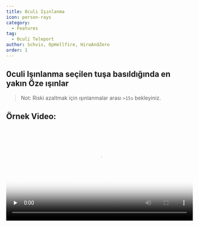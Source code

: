 ```yaml
---
title: 0culi Işınlanma
icon: person-rays
category:
  - Features
tag:
  - 0culi Teleport
author: Schvis, OpHellfire, HiroAndZero
order: 1
---
```


## 0culi Işınlanma seçilen tuşa basıldığında en yakın Öze ışınlar

> Not: Riski azaltmak için ışınlanmalar arası `>15s` bekleyiniz.

## Örnek Video:

<video controls preload="none" width="100%" poster="https://nextcloud.atruicardona.xyz/s/i4b27NoW8i4mNxn/preview"><source src="https://nextcloud.atruicardona.xyz/s/i4b27NoW8i4mNxn/download" type="video/mp4"></video>
